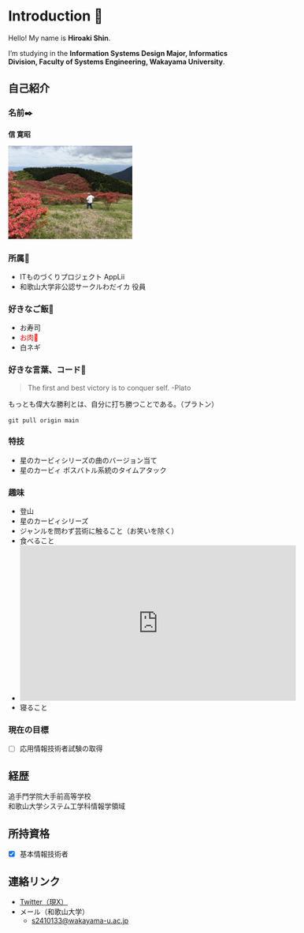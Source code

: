 # Introduction 🥳

Hello! My name is **Hiroaki Shin**.

I’m studying in the **Information Systems Design Major, Informatics Division, Faculty of Systems Engineering, Wakayama University**.


## 自己紹介

  ### 名前✒️
  <strong>信 寛昭</strong>

  <img src="IMG_8218.jpg" width=50%>

  ### 所属🥕
  - ITものづくりプロジェクト AppLii  
  - 和歌山大学非公認サークルわだイカ 役員  

  ### 好きなご飯🍖
  - お寿司
  - <span style="color : red">お肉🍖</span>
  - 白ネギ
  ### 好きな言葉、コード💫
  > The first and best victory is to conquer self. -Plato
  
  もっとも偉大な勝利とは、自分に打ち勝つことである。（プラトン）

  `
  git pull origin main
  `

  ### 特技
  - 星のカービィシリーズの曲のバージョン当て  
  - 星のカービィ ボスバトル系統のタイムアタック

  ### 趣味
  - 登山  
  - 星のカービィシリーズ  
  - ジャンルを問わず芸術に触ること（お笑いを除く）
  - 食べること
  - <iframe width="560" height="315" src="https://www.youtube.com/embed/oGpv6yrdM4E?si=w8MSwkDi-rNbO0US" title="YouTube video player" frameborder="0" allow="accelerometer; autoplay; clipboard-write; encrypted-media; gyroscope; picture-in-picture; web-share" referrerpolicy="strict-origin-when-cross-origin" allowfullscreen>こんな感じの曲を聴くこと</iframe>
  - 寝ること

  ### 現在の目標
  - [ ] 応用情報技術者試験の取得

## 経歴  
  追手門学院大手前高等学校  
  和歌山大学システム工学科情報学領域

## 所持資格
- [x] 基本情報技術者 

## 連絡リンク
  - [Twitter（現X）](https://x.com/AltHiroaki)
  - メール（和歌山大学）
      - s2410133@wakayama-u.ac.jp
